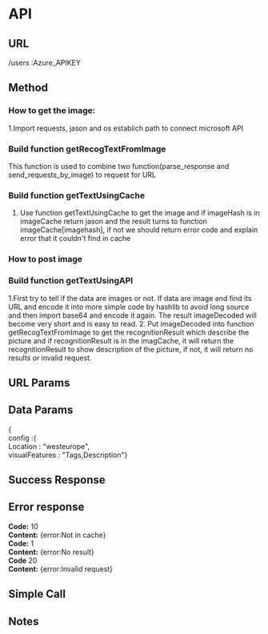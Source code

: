# API 
## URL
/users :Azure_APIKEY
## Method
### How to get the image:
1.Import requests, jason and os establich path to connect microsoft API
### Build function getRecogTextFromImage 
This function is used to combine two function(parse_response and send_requests_by_image) to request for URL
### Build function getTextUsingCache 
1. Use function getTextUsingCache to get the image and if imageHash is in imageCache return jason and the result turns to function imageCache[imagehash], if not we should return error code and explain error that it couldn't find in cache

### How to post image
### Build function getTextUsingAPI 
1.First try to tell if the data are images or not. If data are image and find its URL and encode it into more simple code by hashlib to avoid long source and then import base64 and encode it again. The result imageDecoded will become very short and is easy to read. 
2. Put imageDecoded into function getRecogTextFromImage to get the recognitionResult which describe the picture and if recognitionResult is in the imagCache, it will return the recognitionResult to show description of the picture, if not, it will return no results or invalid request.
## URL Params
## Data Params
{<br />
config :{<br />
 Location : "westeurope",<br />
 visualFeatures : "Tags,Description"}
## Success Response
## Error response
**Code:** 10<br />
**Content:** {error:Not in cache}<br />
**Code:** 1<br />
**Content:** {error:No result}<br />
**Code** 20<br />
**Content:** {error:Invalid request}<br />
## Simple Call
## Notes
